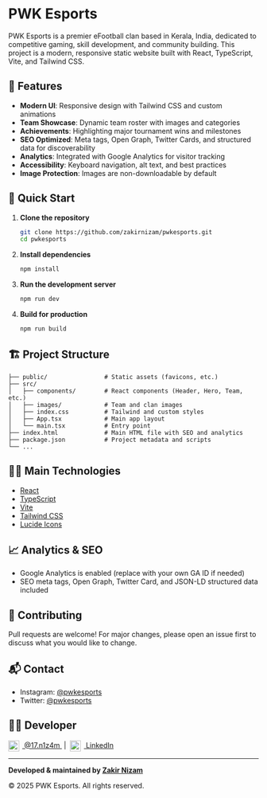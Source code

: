 # PWK Esports

PWK Esports is a premier eFootball clan based in Kerala, India, dedicated to competitive gaming, skill development, and community building. This project is a modern, responsive static website built with React, TypeScript, Vite, and Tailwind CSS.

## 🌟 Features

- **Modern UI**: Responsive design with Tailwind CSS and custom animations
- **Team Showcase**: Dynamic team roster with images and categories
- **Achievements**: Highlighting major tournament wins and milestones
- **SEO Optimized**: Meta tags, Open Graph, Twitter Cards, and structured data for discoverability
- **Analytics**: Integrated with Google Analytics for visitor tracking
- **Accessibility**: Keyboard navigation, alt text, and best practices
- **Image Protection**: Images are non-downloadable by default

## 🚀 Quick Start

1. **Clone the repository**
   ```bash
   git clone https://github.com/zakirnizam/pwkesports.git
   cd pwkesports
   ```
2. **Install dependencies**
   ```bash
   npm install
   ```
3. **Run the development server**
   ```bash
   npm run dev
   ```
4. **Build for production**
   ```bash
   npm run build
   ```

## 🏗️ Project Structure

```
├── public/                # Static assets (favicons, etc.)
├── src/
│   ├── components/        # React components (Header, Hero, Team, etc.)
│   ├── images/            # Team and clan images
│   ├── index.css          # Tailwind and custom styles
│   ├── App.tsx            # Main app layout
│   └── main.tsx           # Entry point
├── index.html             # Main HTML file with SEO and analytics
├── package.json           # Project metadata and scripts
└── ...
```

## 🧑‍💻 Main Technologies
- [React](https://react.dev/)
- [TypeScript](https://www.typescriptlang.org/)
- [Vite](https://vitejs.dev/)
- [Tailwind CSS](https://tailwindcss.com/)
- [Lucide Icons](https://lucide.dev/)

## 📈 Analytics & SEO
- Google Analytics is enabled (replace with your own GA ID if needed)
- SEO meta tags, Open Graph, Twitter Card, and JSON-LD structured data included

## 🤝 Contributing
Pull requests are welcome! For major changes, please open an issue first to discuss what you would like to change.

## 📬 Contact
- Instagram: [@pwkesports](https://instagram.com/pwkesports)
- Twitter: [@pwkesports](https://twitter.com/pwkesports)

## 🙋‍♂️ Developer

<p align="left">
  <a href="https://instagram.com/17.n1z4m" target="_blank" rel="noopener noreferrer">
    <img src="https://cdn.jsdelivr.net/gh/simple-icons/simple-icons/icons/instagram.svg" alt="Instagram" width="22" height="22" style="vertical-align:middle; margin-right:6px;" />
    @17.n1z4m
  </a>
  &nbsp;|&nbsp;
  <a href="https://lnk.ink/NizamLinkedIN" target="_blank" rel="noopener noreferrer">
    <img src="https://cdn.jsdelivr.net/gh/simple-icons/simple-icons/icons/linkedin.svg" alt="LinkedIn" width="22" height="22" style="vertical-align:middle; margin-right:6px;" />
    LinkedIn
  </a>
</p>

---

**Developed & maintained by [Zakir Nizam](https://github.com/zakirnizam)**

© 2025 PWK Esports. All rights reserved.
